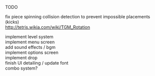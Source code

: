 TODO  
  
fix piece spinning collision detection to prevent impossible placements (kicks)  
http://tetris.wikia.com/wiki/TGM_Rotation  

implement level system  
implement menu screen  
add sound effects / bgm  
implement options screen  
implement drop  
finish UI detailing / update font  
combo system?  
